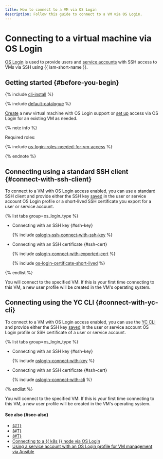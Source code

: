 ```yaml
---
title: How to connect to a VM via OS Login
description: Follow this guide to connect to a VM via OS Login.
---
```


# Connecting to a virtual machine via OS Login

[OS Login](../../../organization/concepts/os-login.md) is used to provide users and [service accounts](../../../iam/concepts/users/service-accounts.md) with SSH access to VMs via SSH using {{ iam-short-name }}.

## Getting started {#before-you-begin}

{% include [cli-install](../../../_includes/cli-install.md) %}

{% include [default-catalogue](../../../_includes/default-catalogue.md) %}

[Create](./os-login-create-vm.md) a new virtual machine with OS Login support or [set up](./enable-os-login.md) access via OS Login for an existing VM as needed.

{% note info %}

Required roles:

{% include [os-login-roles-needed-for-vm-access](../../../_includes/organization/os-login-roles-needed-for-vm-access.md) %}

{% endnote %}

## Connecting using a standard SSH client {#connect-with-ssh-client}

To connect to a VM with OS Login access enabled, you can use a standard SSH client and provide either the SSH key [saved](../../../organization/operations/add-ssh.md) in the user or service account OS Login profile or a short-lived SSH certificate you export for a user or service account.

{% list tabs group=os_login_type %}

- Connecting with an SSH key {#ssh-key}

  {% include [oslogin-ssh-connect-with-ssh-key](../../../_includes/compute/oslogin-ssh-connect-with-ssh-key.md) %}

- Connecting with an SSH certificate {#ssh-cert}

  {% include [oslogin-connect-with-exported-cert](../../../_includes/compute/oslogin-connect-with-exported-cert.md) %}

  {% include [os-login-certificate-short-lived](../../../_includes/compute/os-login-certificate-short-lived.md) %}

{% endlist %}

You will connect to the specified VM. If this is your first time connecting to this VM, a new user profile will be created in the VM's operating system.

## Connecting using the YC CLI {#connect-with-yc-cli}

To connect to a VM with OS Login access enabled, you can use the [YC CLI](../../../cli/quickstart.md) and provide either the SSH key [saved](../../../organization/operations/add-ssh.md) in the user or service account OS Login profile or SSH certificate of a user or service account.

{% list tabs group=os_login_type %}

- Connecting with an SSH key {#ssh-key}

  {% include [oslogin-connect-with-key](../../../_includes/compute/oslogin-connect-with-key.md) %}

- Connecting with an SSH certificate {#ssh-cert}

  {% include [oslogin-connect-with-cli](../../../_includes/compute/oslogin-connect-with-cli.md) %}

{% endlist %}

You will connect to the specified VM. If this is your first time connecting to this VM, a new user profile will be created in the VM's operating system.

#### See also {#see-also}

* [{#T}](../../../organization/operations/os-login-access.md)
* [{#T}](../../../organization/operations/add-ssh.md)
* [{#T}](./os-login-export-certificate.md)
* [Connecting to a {{ k8s }} node via OS Login](../../../managed-kubernetes/operations/node-connect-oslogin.md)
* [Using a service account with an OS Login profile for VM management via Ansible](../../../tutorials/security/sa-oslogin-ansible.md)

